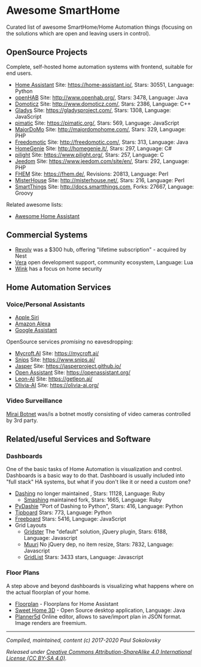 # Awesome SmartHome

Curated list of awesome SmartHome/Home Automation things (focusing on the
solutions which are open and leaving users in control).

## OpenSource Projects

Complete, self-hosted home automation systems with frontend, suitable for
end users.

* [Home Assistant](https://github.com/home-assistant/home-assistant) Site: https://home-assistant.io/, Stars: 30551, Language: Python
* [openHAB](https://github.com/openhab) Site: http://www.openhab.org/, Stars: 3478, Language: Java
* [Domoticz](https://github.com/domoticz/domoticz) Site: http://www.domoticz.com/, Stars: 2386, Language: C++
* [Gladys](https://github.com/GladysProject/Gladys) Site: https://gladysproject.com/, Stars: 1308, Language: JavaScript
* [pimatic](https://github.com/pimatic/pimatic) Site: https://pimatic.org/, Stars: 569, Language: JavaScript
* [MajorDoMo](https://github.com/sergejey/majordomo) Site: http://majordomohome.com/, Stars: 329, Language: PHP
* [Freedomotic](https://github.com/freedomotic/freedomotic) Site: http://freedomotic.com/, Stars: 313, Language: Java
* [HomeGenie](https://github.com/genielabs/HomeGenie/) Site: http://homegenie.it/, Stars: 297, Language: C#
* [pilight](https://github.com/pilight/pilight) Site: https://www.pilight.org/, Stars: 257, Language: C
* [Jeedom](https://github.com/jeedom/core) Site: https://www.jeedom.com/site/en/, Stars: 292, Language: PHP
* [FHEM](https://github.com/mhop/fhem-mirror) Site: https://fhem.de/, Revisions: 20813, Language: Perl
* [MisterHouse](https://github.com/hollie/misterhouse) Site: http://misterhouse.net/, Stars: 216, Language: Perl
* [SmartThings](https://github.com/SmartThingsCommunity/SmartThingsPublic) Site: http://docs.smartthings.com, Forks: 27667, Language: Groovy

Related awesome lists:

* [Awesome Home Assistant](https://github.com/frenck/awesome-home-assistant)

## Commercial Systems

* [Revolv](https://en.wikipedia.org/wiki/Nest_Labs#Intentional_disabling_of_hardware_devices) was a $300 hub, offering "lifetime subscription" - acquired by Nest
* [Vera](https://getvera.com/) open development support, community ecosystem, Language: Lua
* [Wink](https://www.wink.com/) has a focus on home security

## Home Automation Services

### Voice/Personal Assistants

* [Apple Siri](https://www.apple.com/siri/)
* [Amazon Alexa](https://developer.amazon.com/en/alexa)
* [Google Assistant](https://assistant.google.com/)

OpenSource services *promising* no eavesdropping:

* [Mycroft.AI](https://github.com/MycroftAI) Site: https://mycroft.ai/
* [Snips](https://github.com/snipsco/) Site: https://www.snips.ai/
* [Jasper](https://github.com/jasperproject) Site: https://jasperproject.github.io/
* [Open Assistant](https://github.com/openassistant) Site: https://openassistant.org/
* [Leon-AI](https://github.com/leon-ai/leon) Site: https://getleon.ai/
* [Olivia-AI](https://github.com/olivia-ai/olivia) Site: https://olivia-ai.org/

### Video Surveillance

[Mirai Botnet](https://en.wikipedia.org/wiki/Mirai_(malware)) was/is a botnet
mostly consisting of video cameras controlled by 3rd party.

## Related/useful Services and Software

### Dashboards

One of the basic tasks of Home Automation is visualization and control.
Dashboards is a basic way to do that. Dashboard is usually included into
"full stack" HA systems, but what if you don't like it or need a custom
one?

* [Dashing](https://github.com/Shopify/dashing) no longer maintained , Stars: 11128, Language: Ruby
  * [Smashing](https://github.com/Smashing/smashing) maintained fork, Stars: 1665, Language: Ruby
* [PyDashie](https://github.com/evolvedlight/pydashie) "Port of Dashing to Python", Stars: 416, Language: Python
* [Tipboard](https://github.com/allegro/tipboard) Stars: 773, Language: Python
* [Freeboard](https://github.com/Freeboard/freeboard) Stars: 5416, Language: JavaScript
* Grid Layouts
  * [Gridster](https://github.com/ducksboard/gridster.js) The "default" solution, jQuery plugin, Stars: 6188, Language: Javascript
  * [Muuri](https://github.com/haltu/muuri) No jQuery dep, no item resize, Stars: 7832, Language: Javascript
  * [GridList](https://github.com/hootsuite/grid) Stars: 3433 stars, Language: Javascript

### Floor Plans

A step above and beyond dashboards is visualizing what happens where on the
actual floorplan of your home.

* [Floorplan](https://github.com/pkozul/ha-floorplan) - Floorplans for Home Assistant
* [Sweet Home 3D](https://sourceforge.net/projects/sweethome3d/) - Open Source
  desktop application, Language: Java
* [Planner5d](https://planner5d.com) Online editor, allows to save/import plan in JSON
  format. Image renders are freemium.


---
*Compiled, maintained, content (c) 2017-2020 Paul Sokolovsky*

*Released under
[Creative Commons Attribution-ShareAlike 4.0 International License (CC BY-SA 4.0)](https://creativecommons.org/licenses/by-sa/4.0/).*

